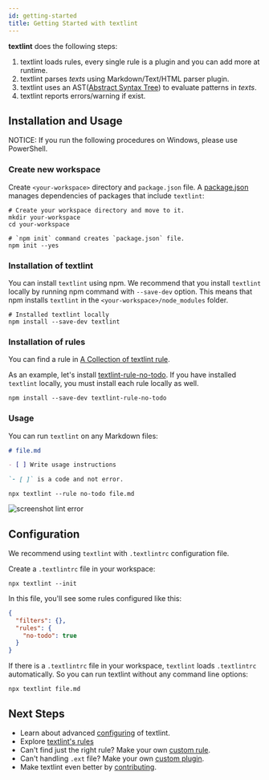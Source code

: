 ```yaml
---
id: getting-started
title: Getting Started with textlint
---
```


**textlint** does the following steps:

1. textlint loads rules, every single rule is a plugin and you can add more at runtime.
2. textlint parses *texts* using Markdown/Text/HTML parser plugin.
3. textlint uses an AST([Abstract Syntax Tree](https://en.wikipedia.org/wiki/Abstract_syntax_tree "Abstract syntax tree")) to evaluate patterns in *texts*.
4. textlint reports errors/warning if exist.

## Installation and Usage

NOTICE: If you run the following procedures on Windows, please use PowerShell.

### Create new workspace

Create `<your-workspace>` directory and `package.json` file. A [package.json](https://docs.npmjs.com/files/package.json "package.json") manages dependencies of packages that include `textlint`:

```
# Create your workspace directory and move to it.
mkdir your-workspace
cd your-workspace

# `npm init` command creates `package.json` file.
npm init --yes
```

### Installation of textlint
   
You can install `textlint` using npm. We recommend that you install `textlint` locally by running npm command with `--save-dev` option. This means that npm installs `textlint` in the `<your-workspace>/node_modules` folder.

```
# Installed textlint locally
npm install --save-dev textlint
```

### Installation of rules

You can find a rule in [A Collection of textlint rule](https://github.com/textlint/textlint/wiki/Collection-of-textlint-rule "A Collection of textlint rule").

As an example, let's install [textlint-rule-no-todo](https://github.com/textlint-rule/textlint-rule-no-todo "textlint-rule-no-todo"). If you have installed `textlint` locally, you must install each rule locally as well.

```
npm install --save-dev textlint-rule-no-todo
```

### Usage

You can run `textlint` on any Markdown files:

``` markdown
# file.md

- [ ] Write usage instructions

`- [ ]` is a code and not error.

```

```
npx textlint --rule no-todo file.md
```

![screenshot lint error](assets/screenshot-lint-error.png)

## Configuration

We recommend using `textlint` with `.textlintrc` configuration file.

Create a `.textlintrc` file in your workspace:

```
npx textlint --init
```

In this file, you'll see some rules configured like this:

```json
{
  "filters": {},
  "rules": {
    "no-todo": true
  }
}
```

If there is a `.textlintrc` file in your workspace, `textlint` loads `.textlintrc` automatically. So you can run textlint without any command line options:

```
npx textlint file.md
```

## Next Steps
   
- Learn about advanced [configuring](./configuring.md) of textlint.
- Explore [textlint's rules](https://github.com/textlint/textlint/wiki/Collection-of-textlint-rule)
- Can't find just the right rule? Make your own [custom rule](./rule.md).
- Can't handling `.ext` file? Make your own [custom plugin](./plugin.md).
- Make textlint even better by [contributing](./CONTRIBUTING.md).

